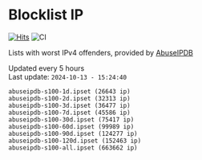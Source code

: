 # Blocklist IP

[![Hits](https://hits.seeyoufarm.com/api/count/incr/badge.svg?url=https%3A%2F%2Fgithub.com%2Fborestad%2Fblocklist-ip%2F&count_bg=%2379C83D&title_bg=%23555555&icon=&icon_color=%23E7E7E7&title=hits&edge_flat=false)](https://hits.seeyoufarm.com)  ![CI](https://img.shields.io/github/workflow/status/borestad/blocklist-ip/CI?style=flat-square)

Lists with worst IPv4 offenders, provided by [AbuseIPDB](https://www.abuseipdb.com/)

<!-- FOOTER-PLACEHOLDER -->
Updated every 5 hours<br>
Last update: `2024-10-13 - 15:24:40`
```
abuseipdb-s100-1d.ipset (26643 ip)
abuseipdb-s100-2d.ipset (32313 ip)
abuseipdb-s100-3d.ipset (36477 ip)
abuseipdb-s100-7d.ipset (45586 ip)
abuseipdb-s100-30d.ipset (75417 ip)
abuseipdb-s100-60d.ipset (99989 ip)
abuseipdb-s100-90d.ipset (124277 ip)
abuseipdb-s100-120d.ipset (152463 ip)
abuseipdb-s100-all.ipset (663662 ip)
```

